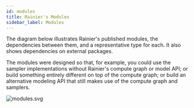 ```yaml
---
id: modules
title: Rainier's Modules
sidebar_label: Modules
---
```


The diagram below illustrates Rainier's published modules, the dependencies between them, and a representative type for each. It also shows dependencies on external packages.

The modules were designed so that, for example, you could use the sampler implementations without Rainier's compute graph or model API; or build something entirely different on top of the compute graph; or build an alternative modeling API that still makes use of the compute graph and samplers.

![modules.svg](/img/modules.svg)